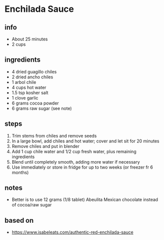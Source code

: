 # Enchilada Sauce  

## info  
* About 25 minutes  
* 2 cups  

## ingredients
* 4 dried guagillo chiles  
* 2 dried ancho chiles  
* 1 arbol chile  
* 4 cups hot water  
* 1.5 tsp kosher salt  
* 1 clove garlic  
* 6 grams cocoa powder  
* 6 grams raw sugar (see note)  

## steps  
1. Trim stems from chiles and remove seeds  
2. In a large bowl, add chiles and hot water; cover and let sit for 20 minutes  
3. Remove chiles and put in blender  
4. Add 1 cup chile water and 1/2 cup fresh water, plus remaining ingredients  
5. Blend until completely smooth, adding more water if necessary  
6. Use immediately or store in fridge for up to two weeks (or freezer fr 6 months)  

## notes  
* Better is to use 12 grams (1/8 tablet) Abeulita Mexican chocolate instead of cocoa/raw sugar  

## based on  
* https://www.isabeleats.com/authentic-red-enchilada-sauce

